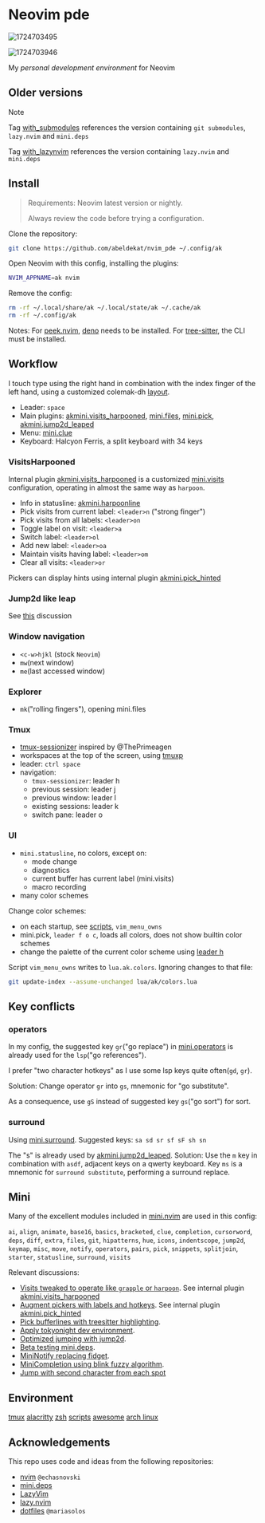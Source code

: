 # Neovim pde

![1724703495](https://github.com/user-attachments/assets/af8a209d-7707-430e-926c-70f12821adfc)

![1724703946](https://github.com/user-attachments/assets/4fac0567-81fe-48c2-8d79-88b9744803a0)

My _personal development environment_ for Neovim

## Older versions

> [!NOTE]
> Tag [with_submodules] references the version containing `git submodules`,
> `lazy.nvim` and `mini.deps`
>
> Tag [with_lazynvim] references the version containing `lazy.nvim` and `mini.deps`

## Install

> Requirements: Neovim latest version or nightly.
>
> Always review the code before trying a configuration.

Clone the repository:

```sh
git clone https://github.com/abeldekat/nvim_pde ~/.config/ak
```

Open Neovim with this config, installing the plugins:

```sh
NVIM_APPNAME=ak nvim
```

Remove the config:

```sh
rm -rf ~/.local/share/ak ~/.local/state/ak ~/.cache/ak
rm -rf ~/.config/ak
```

Notes: For [peek.nvim], [deno] needs to be installed. For [tree-sitter], the CLI must be installed.

## Workflow

I touch type using the right hand
in combination with the index finger of the left hand,
using a customized colemak-dh [layout].

- Leader: `space`
- Main plugins: [akmini.visits_harpooned], [mini.files], [mini.pick], [akmini.jump2d_leaped]
- Menu: [mini.clue]
- Keyboard: Halcyon Ferris, a split keyboard with 34 keys

### VisitsHarpooned

Internal plugin [akmini.visits_harpooned] is a customized [mini.visits] configuration,
operating in almost the same way as `harpoon`.

- Info in statusline: [akmini.harpoonline]
- Pick visits from current label: `<leader>n` ("strong finger")
- Pick visits from all labels: `<leader>on`
- Toggle label on visit: `<leader>a`
- Switch label: `<leader>ol`
- Add new label: `<leader>oa`
- Maintain visits having label: `<leader>om`
- Clear all visits: `<leader>or`

Pickers can display hints using internal plugin [akmini.pick_hinted]

### Jump2d like leap

See [this](https://github.com/nvim-mini/mini.nvim/discussions/1860) discussion

### Window navigation

- `<c-w>hjkl` (stock `Neovim`)
- `mw`(next window)
- `me`(last accessed window)

### Explorer

- `mk`("rolling fingers"), opening mini.files

### Tmux

- [tmux-sessionizer] inspired by @ThePrimeagen
- workspaces at the top of the screen, using [tmuxp]
- leader: `ctrl space`
- navigation:
  - `tmux-sessionizer`: leader h
  - previous session: leader j
  - previous window: leader l
  - existing sessions: leader k
  - switch pane: leader o

### UI

- `mini.statusline`, no colors, except on:
  - mode change
  - diagnostics
  - current buffer has current label (mini.visits)
  - macro recording
- many color schemes

Change color schemes:

- on each startup, see [scripts], `vim_menu_owns`
- mini.pick, `leader f o c`, loads all colors, does not show builtin color schemes
- change the palette of the current color scheme using [leader h]

Script `vim_menu_owns` writes to `lua.ak.colors`.
Ignoring changes to that file:

```sh
git update-index --assume-unchanged lua/ak/colors.lua
```

## Key conflicts

### operators

In my config, the suggested key `gr`("go replace") in [mini.operators] is already used
for the `lsp`("go references").

I prefer "two character hotkeys" as I use some lsp keys quite often(`gd`, `gr`).

Solution: Change operator `gr` into `gs`, mnemonic for "go substitute".

As a consequence, use `gS` instead of suggested key `gs`("go sort") for sort.

### surround

Using [mini.surround]. Suggested keys: `sa sd sr sf sF sh sn`

The "s" is already used by [akmini.jump2d_leaped].
Solution: Use the `m` key in combination with `asdf`,
adjacent keys on a qwerty keyboard.
Key `ms` is a mnemonic for `surround substitute`, performing a surround replace.

## Mini

Many of the excellent modules included in [mini.nvim] are used in this config:

`ai`, `align`, `animate`, `base16`, `basics`, `bracketed`,
`clue`, `completion`, `cursorword`, `deps`, `diff`, `extra`,
`files`, `git`, `hipatterns`, `hue`, `icons`, `indentscope`,
`jump2d`, `keymap`, `misc`, `move`, `notify`, `operators`,
`pairs`, `pick`, `snippets`, `splitjoin`, `starter`, `statusline`,
`surround`, `visits`

Relevant discussions:

- [Visits tweaked to operate like `grapple` or `harpoon`](https://github.com/nvim-mini/mini.nvim/discussions/1158).
  See internal plugin [akmini.visits_harpooned]
- [Augment pickers with labels and hotkeys](https://github.com/nvim-mini/mini.nvim/discussions/1109).
  See internal plugin [akmini.pick_hinted]
- [Pick bufferlines with treesitter highlighting](https://github.com/nvim-mini/mini.nvim/discussions/988).
- [Apply tokyonight dev environment](https://github.com/nvim-mini/mini.nvim/discussions/1012).
- [Optimized jumping with jump2d](https://github.com/nvim-mini/mini.nvim/discussions/1033).
- [Beta testing mini.deps](https://github.com/nvim-mini/mini.nvim/issues/689#issuecomment-1962327624).
- [MiniNotify replacing fidget](https://github.com/nvim-mini/mini.nvim/discussions/1602).
- [MiniCompletion using blink fuzzy algorithm](https://github.com/nvim-mini/mini.nvim/discussions/1771).
- [Jump with second character from each spot](https://github.com/nvim-mini/mini.nvim/discussions/1860)

## Environment

[tmux](https://github.com/abeldekat/tmux)
[alacritty](https://github.com/abeldekat/alacritty)
[zsh](https://github.com/abeldekat/zsh)
[scripts](https://github.com/abeldekat/scripts)
[awesome](https://github.com/abeldekat/awesome)
[arch linux](https://archlinux.org/)

## Acknowledgements

This repo uses code and ideas from the following repositories:

- [nvim](https://github.com/echasnovski/nvim) `@echasnovski`
- [mini.deps](https://github.com/nvim-mini/mini.deps)
- [LazyVim](https://github.com/LazyVim/LazyVim)
- [lazy.nvim](https://github.com/folke/lazy.nvim)
- [dotfiles](https://github.com/MariaSolOs/dotfiles/tree/main/.config/nvim) `@mariasolos`

[tmuxp]: https://github.com/tmux-python/tmuxp
[scripts]: https://github.com/abeldekat/scripts
[tmux-sessionizer]: https://github.com/abeldekat/scripts/blob/main/tmux-sessionizer
[leader h]: lua/akshared/color_toggle.lua
[mini.nvim]: https://github.com/nvim-mini/mini.nvim
[mini.files]: https://github.com/nvim-mini/mini.files
[mini.operators]: https://github.com/nvim-mini/mini.operators
[mini.surround]: https://github.com/nvim-mini/mini.surround
[mini.pick]: https://github.com/nvim-mini/mini.pick
[mini.visits]: https://github.com/nvim-mini/mini.visits
[mini.clue]: https://github.com/nvim-mini/mini.clue
[akmini.harpoonline]: lua/akmini/harpoonline.lua
[akmini.jump2d_leaped]: lua/akmini/jump2d_leaped.lua
[akmini.pick_hinted]: lua/akmini/pick_hinted.lua
[akmini.visits_harpooned]: lua/akmini/visits_harpooned.lua
[peek.nvim]: https://github.com/toppair/peek.nvim
[deno]: https://deno.land
[with_submodules]: https://github.com/abeldekat/nvim_pde/tree/with_submodules
[with_lazynvim]: https://github.com/abeldekat/nvim_pde/tree/with_lazynvim
[tree-sitter]: https://github.com/tree-sitter/tree-sitter
[layout]: https://github.com/abeldekat/qmk_firmware/tree/ak
